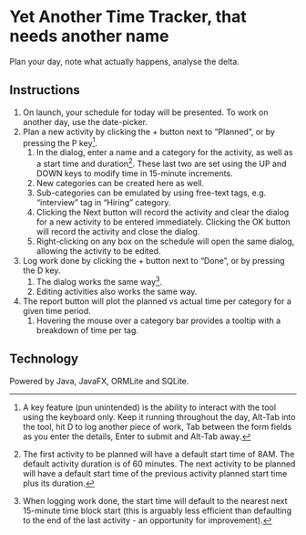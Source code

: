 # Yet Another Time Tracker, that needs another name

Plan your day, note what actually happens, analyse the delta.

## Instructions

1. On launch, your schedule for today will be presented. To work on another day, use the date-picker.
2. Plan a new activity by clicking the + button next to “Planned”, or by pressing the P key[^1].
    1. In the dialog, enter a name and a category for the activity, as well as a start time and duration[^2]. These last two are set using the UP and DOWN keys to modify time in 15-minute increments.
    2. New categories can be created here as well.
    3. Sub-categories can be emulated by using free-text tags, e.g. “interview” tag in “Hiring” category.
    4. Clicking the Next button will record the activity and clear the dialog for a new activity to be entered immediately. Clicking the OK button will record the activity and close the dialog.
    5. Right-clicking on any box on the schedule will open the same dialog, allowing the activity to be edited.
3. Log work done by clicking the + button next to “Done”, or by pressing the D key.
    1. The dialog works the same way[^3].
    2. Editing activities also works the same way.
4. The report button will plot the planned vs actual time per category for a given time period.
    1. Hovering the mouse over a category bar provides a tooltip with a breakdown of time per tag.

[^1]: A key feature (pun unintended) is the ability to interact with the tool using the keyboard only. Keep it running throughout the day, Alt-Tab into the tool, hit D to log another piece of work, Tab between the form fields as you enter the details, Enter to submit and Alt-Tab away.

[^2]: The first activity to be planned will have a default start time of 8AM. The default activity duration is of 60 minutes. The next activity to be planned will have a default start time of the previous activity planned start time plus its duration.

[^3]: When logging work done, the start time will default to the nearest next 15-minute time block start (this is arguably less efficient than defaulting to the end of the last activity - an opportunity for improvement).

## Technology

Powered by Java, JavaFX, ORMLite and SQLite.

